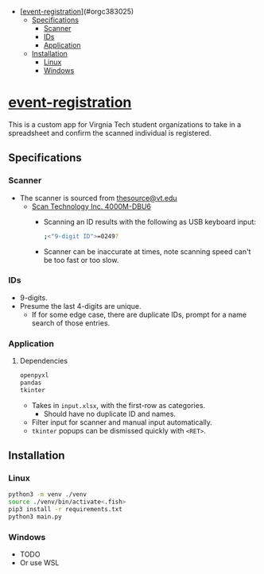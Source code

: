 - [[event-registration](https://github.com/haoxiangliew/event-registration)](#orgc383025)
  - [Specifications](#org7ce0dfb)
    - [Scanner](#org6b34bd4)
    - [IDs](#orge6896e0)
    - [Application](#orgc4d60fa)
  - [Installation](#org2f54580)
    - [Linux](#org89b8988)
    - [Windows](#org89582fe)



<a id="orgc383025"></a>

# [event-registration](https://github.com/haoxiangliew/event-registration)

This is a custom app for Virgnia Tech student organizations to take in a spreadsheet and confirm the scanned individual is registered.


<a id="org7ce0dfb"></a>

## Specifications


<a id="org6b34bd4"></a>

### Scanner

-   The scanner is sourced from thesource@vt.edu
    -   [Scan Technology Inc. 4000M-DBU6](https://store-scantec.com/Search/ProductView.aspx?partid=222567983)
        -   Scanning an ID results with the following as USB keyboard input:
            
            ```sh
            ;<"9-digit ID">=0249?
            
            ```
        -   Scanner can be inaccurate at times, note scanning speed can't be too fast or too slow.


<a id="orge6896e0"></a>

### IDs

-   9-digits.
-   Presume the last 4-digits are unique.
    -   If for some edge case, there are duplicate IDs, prompt for a name search of those entries.


<a id="orgc4d60fa"></a>

### Application

1.  Dependencies

    ```sh
    openpyxl
    pandas
    tkinter
    ```
    
    -   Takes in `input.xlsx`, with the first-row as categories.
        -   Should have no duplicate ID and names.
    -   Filter input for scanner and manual input automatically.
    -   `tkinter` popups can be dismissed quickly with `<RET>`.


<a id="org2f54580"></a>

## Installation


<a id="org89b8988"></a>

### Linux

```sh
python3 -m venv ./venv
source ./venv/bin/activate<.fish>
pip3 install -r requirements.txt
python3 main.py
```


<a id="org89582fe"></a>

### Windows

-   TODO
-   Or use WSL